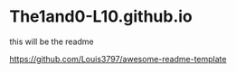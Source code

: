 # The1and0-L10.github.io

this will be the readme 

https://github.com/Louis3797/awesome-readme-template
